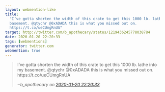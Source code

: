 ```yaml
---
layout: webmention-like
title:
  "I’ve gotta shorten the width of this crate to get this 1000 lb. lathe into my
  basement. @qtychr @0xADADA this is what you missed out on.
  https://t.co/ueCUmgRnUA"
target: http://twitter.com/b_apothecary/status/1219436245778038784
date: 2020-01-20 22:20:33
tags: [webmentions]
generator: twitter.com
webmention: true
---
```


<blockquote class="external-citation">
  <p>
    I’ve gotta shorten the width of this crate to get this 1000 lb. lathe into my basement. @qtychr @0xADADA this is what you missed out on. https://t.co/ueCUmgRnUA
  </p>
  <cite>‒<span class="p-author p-name">b_apothecary</span>
    on
    <a href="http://twitter.com/b_apothecary/status/1219436245778038784" rel="external nofollow" target="_blank">2020-01-20 22:20:33</a>
  </cite>
</blockquote>
